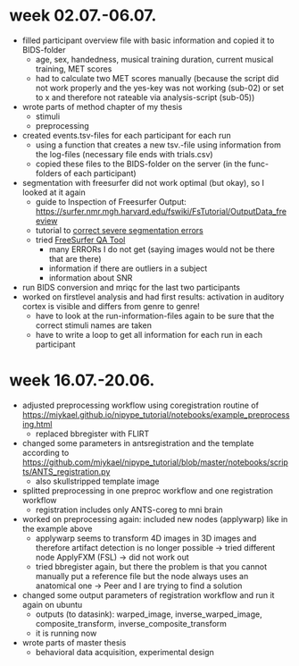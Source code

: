 # week 02.07.-06.07.
- filled participant overview file with basic information and copied it to BIDS-folder
  - age, sex, handedness, musical training duration, current musical training, MET scores
  - had to calculate two MET scores manually (because the script did not work properly and the yes-key was not working (sub-02) or set to x and therefore not rateable via analysis-script (sub-05))
- wrote parts of method chapter of my thesis
  - stimuli 
  - preprocessing
- created events.tsv-files for each participant for each run
  - using a function that creates a new tsv.-file using information from the log-files (necessary file ends with trials.csv)
  - copied these files to the BIDS-folder on the server (in the func-folders of each participant)
- segmentation with freesurfer did not work optimal (but okay), so I looked at it again
  - guide to Inspection of Freesurfer Output: https://surfer.nmr.mgh.harvard.edu/fswiki/FsTutorial/OutputData_freeview 
  - tutorial to [correct severe segmentation errors](https://surfer.nmr.mgh.harvard.edu/fswiki/FsTutorial/PialEdits_freeview)
  - tried [FreeSurfer QA Tool](https://surfer.nmr.mgh.harvard.edu/fswiki/QATools) 
    - many ERRORs I do not get (saying images would not be there that are there)
    - information if there are outliers in a subject
    - information about SNR
- run BIDS conversion and mriqc for the last two participants
- worked on firstlevel analysis and had first results: activation in auditory cortex is visible and differs from genre to genre!
  - have to look at the run-information-files again to be sure that the correct stimuli names are taken
  - have to write a loop to get all information for each run in each participant

# week 16.07.-20.06.
- adjusted preprocessing workflow using coregistration routine of https://miykael.github.io/nipype_tutorial/notebooks/example_preprocessing.html
  - replaced bbregister with FLIRT
- changed some parameters in antsregistration and the template according to https://github.com/miykael/nipype_tutorial/blob/master/notebooks/scripts/ANTS_registration.py
  - also skullstripped template image 
- splitted preprocessing in one preproc workflow and one registration workflow
  - registration includes only ANTS-coreg to mni brain
- worked on preprocessing again: included new nodes (applywarp) like in the example above
  - applywarp seems to transform 4D images in 3D images and therefore artifact detection is no longer possible → tried different node ApplyFXM (FSL) → did not work out
  - tried bbregister again, but there the problem is that you cannot manually put a reference file but the node always uses an anatomical one → Peer and I are trying to find a solution 
- changed some output parameters of registration workflow and run it again on ubuntu
  - outputs (to datasink): warped_image, inverse_warped_image, composite_transform, inverse_composite_transform
  - it is running now
- wrote parts of master thesis
  - behavioral data acquisition, experimental design
